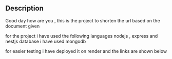 
## Description

Good day how are you , this is  the project to shorten  the  url based on the document given

for the project i have used the following languages
nodejs , express  and nestjs
database i have used mongodb

for easier testing i have deployed it on render and the links are shown below
